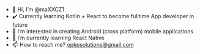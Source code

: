 - 👋 Hi, I’m @maXXCZ1
- ✔️ Currently learning Kotlin + React to become fulltime App developer in future
- 👀 I’m interested in creating Android (cross platform) mobile applications
- 🌱 I’m currently learning React Native 
- 📫 How to reach me? opkpsolutions@gmail.com

